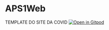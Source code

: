 # APS1Web
TEMPLATE DO SITE DA COVID
[![Open in Gitpod](https://gitpod.io/button/open-in-gitpod.svg)](http://gitpod.io//#https://github.com/marcoscarneiro2/apsweb.github.io)